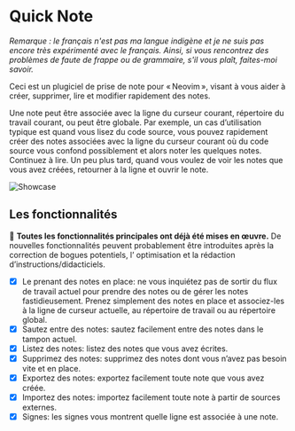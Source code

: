 # Quick Note

*Remarque : le français n'est pas ma langue indigène et je ne suis pas encore très expérimenté avec le français. Ainsi, si vous rencontrez des problèmes de faute de frappe ou de grammaire, s'il vous plaît, faites-moi savoir.*

Ceci est un plugiciel de prise de note pour « Neovim », visant à vous aider à créer, supprimer, lire et modifier rapidement des notes.

Une note peut être associée avec la ligne du curseur courant, répertoire du travail courant, ou peut être globale. Par exemple, un cas d’utilisation typique est quand vous lisez du code source, vous pouvez rapidement créer des notes associées avec la ligne du curseur courant où du code source vous confond possiblement et alors noter les quelques notes. Continuez à lire. Un peu plus tard, quand vous voulez de voir les notes que vous avez créées, retourner à la ligne et ouvrir le note.


![Showcase](../asset/showcase.gif)

## Les fonctionnalités

🎉 **Toutes les fonctionnalités principales ont déjà été mises en œuvre.** De nouvelles fonctionnalités peuvent probablement être introduites après la correction de bogues potentiels, l’ optimisation et la rédaction d’instructions/didacticiels.

- [x] Le prenant des notes en place: ne vous inquiétez pas de sortir du flux de travail actuel pour prendre des notes ou de gérer les notes fastidieusement. Prenez simplement des notes en place et associez-les à la ligne de curseur actuelle, au répertoire de travail ou au répertoire global.
- [x] Sautez entre des notes: sautez facilement entre des notes dans le tampon actuel.
- [x] Listez des notes: listez des notes que vous avez écrites.
- [x] Supprimez des notes: supprimez des notes dont vous n’avez pas besoin vite et en place.
- [x] Exportez des notes: exportez facilement toute note que vous avez créée.
- [x] Importez des notes: importez facilement toute note à partir de sources externes.
- [x] Signes: les signes vous montrent quelle ligne est associée à une note.
